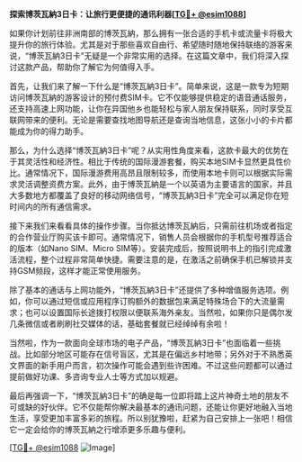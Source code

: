 **探索博茨瓦納3日卡：让旅行更便捷的通讯利器[[TG💪+ @esim1088](https://t.me/s/esim1088)]**

如果你计划前往非洲南部的博茨瓦納，那么拥有一张合适的手机卡或流量卡将极大提升你的旅行体验。尤其是对于那些喜欢自由行、希望随时随地保持联络的游客来说，“博茨瓦納3日卡”无疑是一个非常实用的选择。在这篇文章中，我们将深入探讨这款产品，帮助你了解它为何值得入手。

首先，让我们来了解一下什么是“博茨瓦納3日卡”。简单来说，这是一款专为短期访问博茨瓦納的游客设计的预付费SIM卡。它不仅能够提供稳定的语音通话服务，还支持高速上网功能，让你在异国他乡也能轻松与家人朋友保持联系，同时享受互联网带来的便利。无论是需要查找地图导航还是查询当地信息，这张小小的卡片都能成为你的得力助手。

那么，为什么选择“博茨瓦納3日卡”呢？从实用性角度来看，这款卡最大的优势在于其灵活性和经济性。相比于传统的国际漫游套餐，购买本地SIM卡显然更具性价比。通常情况下，国际漫游费用高昂且限制较多，而使用本地卡则可以根据实际需求灵活调整资费方案。此外，由于博茨瓦納是一个以英语为主要语言的国家，并且大多数地方都覆盖了良好的移动网络信号，“博茨瓦納3日卡”完全可以满足你在短时间内的所有通信需求。

接下来我们来看看具体的操作步骤。当你抵达博茨瓦納后，只需前往机场或者指定的合作营业厅购买该卡即可。通常情况下，销售人员会根据你的手机型号推荐适合的版本（如Nano SIM、Micro SIM等）。安装完成后，按照说明书上的指引完成激活流程，整个过程非常简单快捷。需要注意的是，在激活之前确保手机已解锁并支持GSM频段，这样才能正常使用服务。

除了基本的通话与上网功能外，“博茨瓦納3日卡”还提供了多种增值服务选项。例如，你可以通过短信或应用程序订购额外的数据包来满足特殊场合下的大流量需求；也可以设置国际长途拨打权限以便联系海外亲友。当然啦，如果你只是偶尔发几条微信或者刷刷社交媒体的话，基础套餐就已经绰绰有余啦！

当然啦，作为一款面向全球市场的电子产品，“博茨瓦納3日卡”也面临着一些挑战。比如部分地区可能存在信号盲区，尤其是在偏远乡村地带；另外对于不熟悉英文界面的新手用户而言，初次操作可能会遇到些许困难。不过这些问题都可以通过提前做好功课、多咨询专业人士等方式加以规避。

最后再强调一下，“博茨瓦納3日卡”的确是每一位即将踏上这片神奇土地的朋友不可或缺的好伙伴。它不仅能帮你解决最基本的通讯问题，还能让你更好地融入当地生活，享受更加丰富多彩的旅程。所以别犹豫啦，赶紧为自己安排上一张吧！相信它一定会给你的博茨瓦納之行增添更多乐趣与便利。

[[TG💪+ @esim1088](https://t.me/s/esim1088) ![Image](https://i.postimg.cc/4NQfJmqS/Snipaste-2025-05-13-00-14-12.png)]